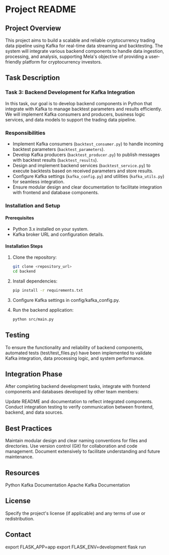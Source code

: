 # Project README

## Project Overview

This project aims to build a scalable and reliable cryptocurrency trading data pipeline using Kafka for real-time data streaming and backtesting. The system will integrate various backend components to handle data ingestion, processing, and analysis, supporting Mela's objective of providing a user-friendly platform for cryptocurrency investors.

## Task Description

### Task 3: Backend Development for Kafka Integration

In this task, our goal is to develop backend components in Python that integrate with Kafka to manage backtest parameters and results efficiently. We will implement Kafka consumers and producers, business logic services, and data models to support the trading data pipeline.

### Responsibilities

- Implement Kafka consumers (`backtest_consumer.py`) to handle incoming backtest parameters (`backtest_parameters`).
- Develop Kafka producers (`backtest_producer.py`) to publish messages with backtest results (`backtest_results`).
- Design and implement backend services (`backtest_service.py`) to execute backtests based on received parameters and store results.
- Configure Kafka settings (`kafka_config.py`) and utilities (`kafka_utils.py`) for seamless integration.
- Ensure modular design and clear documentation to facilitate integration with frontend and database components.


### Installation and Setup

#### Prerequisites

- Python 3.x installed on your system.
- Kafka broker URL and configuration details.

#### Installation Steps

1. Clone the repository:

   ```bash
   git clone <repository_url>
   cd backend
    ```
2. Install dependencies:

    ```bash
    pip install -r requirements.txt
    ```
3. Configure Kafka settings in config/kafka_config.py.

4. Run the backend application:
    
    ```bash
    python src/main.py
    ```

## Testing
To ensure the functionality and reliability of backend components, automated tests (test/test_files.py) have been implemented to validate Kafka integration, data processing logic, and system performance.

## Integration Phase
After completing backend development tasks, integrate with frontend components and databases developed by other team members:

Update README and documentation to reflect integrated components.
Conduct integration testing to verify communication between frontend, backend, and data sources.

## Best Practices
Maintain modular design and clear naming conventions for files and directories.
Use version control (Git) for collaboration and code management.
Document extensively to facilitate understanding and future maintenance.

## Resources
Python Kafka Documentation
Apache Kafka Documentation

## License
Specify the project's license (if applicable) and any terms of use or redistribution.

## Contact

export FLASK_APP=app
export FLASK_ENV=development
flask run